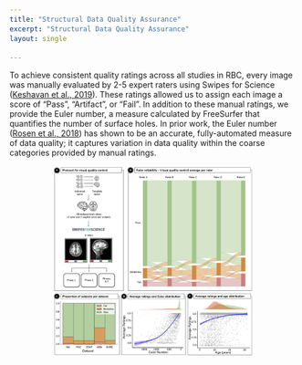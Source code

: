 ```yaml
---
title: "Structural Data Quality Assurance"
excerpt: "Structural Data Quality Assurance"
layout: single

---
```


To achieve consistent quality ratings across all studies in RBC, every image was manually evaluated by 2-5 expert raters using Swipes for Science ([Keshavan et al., 2019](https://pubmed.ncbi.nlm.nih.gov/31139070/)). These ratings allowed us to assign each image a score of “Pass”, “Artifact”, or “Fail”. In addition to these manual ratings, we provide the Euler number, a measure calculated by FreeSurfer that quantifies the number of surface holes. In prior work, the Euler number ([Rosen et al., 2018](https://pubmed.ncbi.nlm.nih.gov/29278774/)) has shown to be an accurate, fully-automated measure of data quality; it captures variation in data quality within the coarse categories provided by manual ratings.

<div style="text-align: center;">
     <img src="/assets/images/misc/Figure_T1-QA_v2.png" width="70%" height="auto" />
</div>

